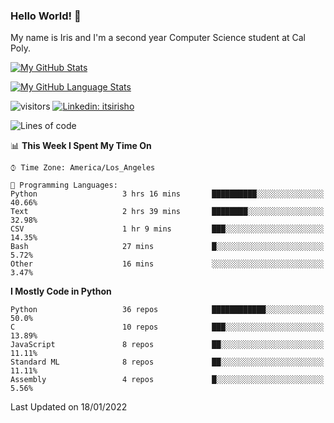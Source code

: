 ### Hello World! 👋

My name is Iris and I'm a second year Computer Science student at Cal Poly. 


[![My GitHub Stats](https://github-readme-stats.vercel.app/api?username=sleepyStick&show_icons=true&&count_private=true&include_all_commits=true&theme=buefy)]()

[![My GitHub Language Stats](https://github-readme-stats.vercel.app/api/top-langs/?username=sleepyStick&langs_count=5&theme=buefy)]()

![visitors](https://visitor-badge.glitch.me/badge?page_id=sleepyStick.sleepyStick)
[![Linkedin: itsirisho](https://img.shields.io/badge/-itsirisho-informational?style=flat-square&logo=Linkedin&logoColor=white&link=https://www.linkedin.com/in/itsirisho/)](https://www.linkedin.com/in/itsirisho/)

<!--START_SECTION:waka-->
![Lines of code](https://img.shields.io/badge/From%20Hello%20World%20I%27ve%20Written-13%20Million%20lines%20of%20code-blue)

📊 **This Week I Spent My Time On** 

```text
⌚︎ Time Zone: America/Los_Angeles

💬 Programming Languages: 
Python                   3 hrs 16 mins       ██████████░░░░░░░░░░░░░░░   40.66% 
Text                     2 hrs 39 mins       ████████░░░░░░░░░░░░░░░░░   32.98% 
CSV                      1 hr 9 mins         ███░░░░░░░░░░░░░░░░░░░░░░   14.35% 
Bash                     27 mins             █░░░░░░░░░░░░░░░░░░░░░░░░   5.72% 
Other                    16 mins             ░░░░░░░░░░░░░░░░░░░░░░░░░   3.47%

```

**I Mostly Code in Python** 

```text
Python                   36 repos            ████████████░░░░░░░░░░░░░   50.0% 
C                        10 repos            ███░░░░░░░░░░░░░░░░░░░░░░   13.89% 
JavaScript               8 repos             ██░░░░░░░░░░░░░░░░░░░░░░░   11.11% 
Standard ML              8 repos             ██░░░░░░░░░░░░░░░░░░░░░░░   11.11% 
Assembly                 4 repos             █░░░░░░░░░░░░░░░░░░░░░░░░   5.56%

```



 Last Updated on 18/01/2022
<!--END_SECTION:waka-->

<!--
**konanyuta/konanyuta** is a ✨ _special_ ✨ repository because its `README.md` (this file) appears on your GitHub profile.

Here are some ideas to get you started:

- 🔭 I’m currently working on ...
- 🌱 I’m currently learning ...
- 👯 I’m looking to collaborate on ...
- 🤔 I’m looking for help with ...
- 💬 Ask me about ...
- 📫 How to reach me: ...
- 😄 Pronouns: ...
- ⚡ Fun fact: ...
-->
